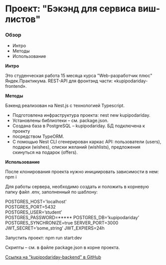 # Проект: "Бэкэнд для сервиса виш-листов"

### Обзор

- Интро
- Методы
- Использование

**Интро**

Это студенческая работа 15 месяца курса "Web-разработчик плюс" Яндек.Практикума. REST-API для фронтэнд части: «kupipodariday-frontend».

**Методы**

Бэкенд реализован на Nest.js с технологией Typescript.

- Подготовлена инфраструктура проекта: nest new kupipodariday.
- Установлены библиотеки – см. package.json.
- Создана база в PostgreSQL – kupipodariday. БД подключена к проекту
- посредством TypeORM.
- С помощью Nest CLI сгенерирован каркас API: пользователи (users), подарки (wishes), списки желаний (wishlists), предложения скинуться на подарок (offers).

**Использование**

После клонирования проекта нужно инициировать зависимости в нем: npm i

Для работы сервера, необходимо создать и положить в корневую папку файл .env, заполненный по шаблону:

  POSTGRES_HOST='localhost'  
  POSTGRES_PORT=5432  
  POSTGRES_USER=’student’  
  POSTGRES_PASSWORD=*****
  POSTGRES_DB=’kupipodariday’
  POSTGRES_SYNCHRONIZE=true
  SERVER_PORT=3000
  JWT_SECRET=’some_string’
  JWT_EXPIERS=24h

Запустить проект:
npm run start:dev

Скрипты – см. в файле package.json в корне проекта.


[Ссылка на "kupipodariday-backend" в GitHub](https://github.com/vasaykh2/kupipodariday-backend)
